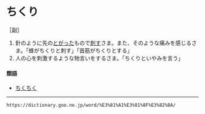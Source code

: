 # ちくり

［副］
1. 針のように先の[とがった](とんがった（尖った）)もので[刺す](さす（刺す）)さま。また、そのような痛みを感じるさま。「蜂がちくりと刺す」「首筋がちくりとする」
2. 人の心を刺激するような物言いをするさま。「ちくりといやみを言う」
    

#### 類語

-   [ちくちく](https://dictionary.goo.ne.jp/word/%E3%81%A1%E3%81%8F%E3%81%A1%E3%81%8F/#jn-141496)

---
`https://dictionary.goo.ne.jp/word/%E3%81%A1%E3%81%8F%E3%82%8A/`